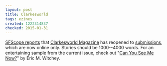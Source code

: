 ```yaml
---
layout: post
title: Clarkesworld
tags: ezines
created: 1222314837
checked: 2015-01-31
---
```


[SFScope reports](http://sfscope.com/2008/09/clarkesworld-magazine-reopens/) that [Clarkesworld Magazine](http://clarkesworldmagazine.com/) has reopened to [submissions](http://clarkesworldmagazine.com/submissions/), which are now online only.  Stories should be 1000--4000 words.  For an entertaining sample from the current issue, check out "[Can You See Me Now?](http://clarkesworldmagazine.com/witchey_09_08/)" by Eric M. Witchey.
